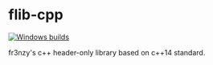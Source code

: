 # flib-cpp

[![Windows builds](https://github.com/fr3nzy90/flib-cpp/actions/workflows/windows-builds.yml/badge.svg)](https://github.com/fr3nzy90/flib-cpp/actions/workflows/windows-builds.yml)

fr3nzy's c++ header-only library based on c++14 standard.
